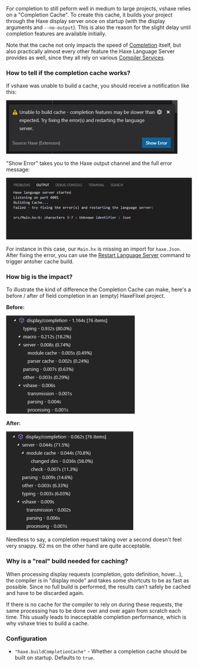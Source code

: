 For completion to still peform well in medium to large projects, vshaxe relies on a "Completion Cache". To create this cache, it builds your project through the Haxe display server once on startup (with the display arguments and `--no-output`). This is also the reason for the slight delay until completion features are available initially.

Note that the cache not only impacts the speed of [Completion](/vshaxe/vshaxe/wiki/Completion) itself, but also practically almost every other feature the Haxe Language Server provides as well, since they all rely on various [Compiler Services](https://haxe.org/manual/cr-completion.html).

### How to tell if the completion cache works?

If vshaxe was unable to build a cache, you should receive a notification like this:

![](images/completion-cache/failed-popup.png)

"Show Error" takes you to the Haxe output channel and the full error message:

![](images/completion-cache/failed-output-channel.png)

For instance in this case, our `Main.hx` is missing an import for `haxe.Json`. After fixing the error, you can use the [Restart Language Server](https://github.com/vshaxe/vshaxe/wiki/Commands#haxe-restart-language-server) command to trigger antoher cache build.

### How big is the impact?

To illustrate the kind of difference the Completion Cache can make, here's a before / after of field completion in an (empty) HaxeFlixel project.

**Before:**

![](images/completion-cache/before_.png)

**After:**

![](images/completion-cache/after_.png)

Needless to say, a completion request taking over a second doesn't feel very snappy. 62 ms on the other hand are quite acceptable. 

### Why is a "real" build needed for caching?

When processing display requests (completion, goto definition, hover...), the compiler is in "display mode" and takes some shortcuts to be as fast as possible. Since no full build is performed, the results can't safely be cached and have to be discarded again.

If there is no cache for the compiler to rely on during these requests, the same processing has to be done over and over again from scratch each time. This usually leads to inacceptable completion performance, which is why vshaxe tries to build a cache.

### Configuration

- `"haxe.buildCompletionCache"` - Whether a completion cache should be built on startup. Defaults to `true`.
